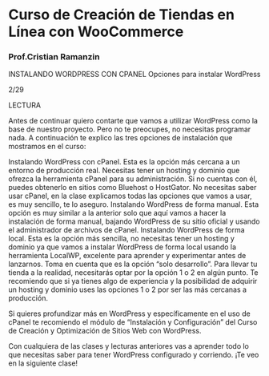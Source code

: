 # Curso de Creación de Tiendas en Línea con WooCommerce

### Prof.Cristian Ramanzin

INSTALANDO WORDPRESS CON CPANEL
Opciones para instalar WordPress

2/29

LECTURA

Antes de continuar quiero contarte que vamos a utilizar WordPress como la base de nuestro proyecto. Pero no te preocupes, no necesitas programar nada. A continuación te explico las tres opciones de instalación que mostramos en el curso:

Instalando WordPress con cPanel. Esta es la opción más cercana a un entorno de producción real. Necesitas tener un hosting y dominio que ofrezca la herramienta cPanel para su administración. Si no cuentas con él, puedes obtenerlo en sitios como Bluehost o HostGator. No necesitas saber usar cPanel, en la clase explicamos todas las opciones que vamos a usar, es muy sencillo, te lo aseguro.
Instalando WordPress de forma manual. Esta opción es muy similar a la anterior solo que aquí vamos a hacer la instalación de forma manual, bajando WordPress de su sitio oficial y usando el administrador de archivos de cPanel.
Instalando WordPress de forma local. Esta es la opción más sencilla, no necesitas tener un hosting y dominio ya que vamos a instalar WordPress de forma local usando la herramienta LocalWP, excelente para aprender y experimentar antes de lanzarnos. Toma en cuenta que es la opción “solo desarrollo”. Para llevar tu tienda a la realidad, necesitarás optar por la opción 1 o 2 en algún punto.
Te recomiendo que si ya tienes algo de experiencia y la posibilidad de adquirir un hosting y dominio uses las opciones 1 o 2 por ser las más cercanas a producción.

Si quieres profundizar más en WordPress y específicamente en el uso de cPanel te recomiendo el módulo de “Instalación y Configuración” del Curso de Creación y Optimización de Sitios Web con WordPress.

Con cualquiera de las clases y lecturas anteriores vas a aprender todo lo que necesitas saber para tener WordPress configurado y corriendo. ¡Te veo en la siguiente clase!
